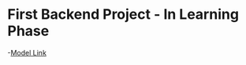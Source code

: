 # First Backend Project - In Learning Phase

-[Model Link](https://app.eraser.io/workspace/2CFRjanfuSvc7gUVJVZb?origin=share)
